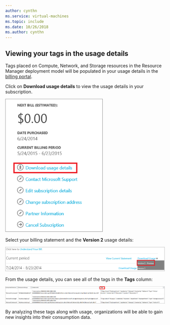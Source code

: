 ```yaml
---
author: cynthn
ms.service: virtual-machines
ms.topic: include
ms.date: 10/26/2018
ms.author: cynthn
---
```




## Viewing your tags in the usage details
Tags placed on Compute, Network, and Storage resources in the Resource Manager deployment model will be populated in your usage details in the [billing portal](https://account.windowsazure.com/).

Click on **Download usage details** to view the usage details in your subscription.

![Usage details in Azure portal](./media/virtual-machines-common-tag-usage/azure-portal-tags-usage-details.png)

Select your billing statement and the **Version 2** usage details:

![Version 2 Preview Usage Details in Azure portal](./media/virtual-machines-common-tag-usage/azure-portal-version2-usage-details.png)

From the usage details, you can see all of the tags in the **Tags** column:

![Tags column in Azure portal](./media/virtual-machines-common-tag-usage/azure-portal-tags-column.png)

By analyzing these tags along with usage, organizations will be able to gain new insights into their consumption data.

